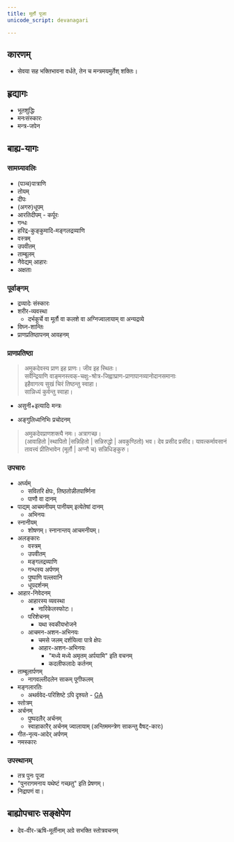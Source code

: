 ```yaml
---
title: मूर्तौ पूजा
unicode_script: devanagari

---
```


## कारणम्
- सेवया सह भक्तिभावना वर्धते, तेन च मन्त्रमयमुर्तेश् शक्तिः।

## हृद्यागः
- भूतशुद्धिः
- मनःसंस्कारः
- मन्त्र-जपेन

## बाह्य-यागः
### सामग्र्यावलिः

- (पञ्च)पात्राणि
- तोयम्
- दीपः
- (अगरु)धूपम्
- आरतिदीपम् - कर्पूरः
- गन्धः
- हरिद्र-कुङ्कुमादि-मङ्गलद्रव्याणि
- वस्त्रम्
- उपवीतम्
- ताम्बूलम्
- नैवेद्यम् आहारः
- अक्षताः

### पूर्वाङ्गम्
- द्रव्यादेः संस्कारः
- शरीर-व्यवस्था
  - दर्भकूर्चे वा मूर्तौ वा कलशे वा अग्निज्वालायाम् वा अन्यद्रव्ये
- विघ्न-शान्तिः
- प्राणप्रतिष्ठापनम् आवहनम्

### प्राणप्रतिष्ठा
> अमुकदेवस्य प्राण इह प्राणः। जीव इह स्थितः।   
सर्वेन्द्रियाणि वाङ्मनस्त्वक्-चक्षुः-श्रोत्र-जिह्वाघ्राण-प्राणापानव्यानोदानसमानाः  
इहैवागत्य सुखं चिरं तिष्ठन्तु स्वाहा।  
सान्निध्यं कुर्वन्तु स्वाहा।

- असुनी+इत्यादिः मन्त्रः

- अङ्गुलिध्वनिभिः प्रचोदनम्

> अमुकदेवप्राणशक्त्यै नमः। अत्रागच्छ।  
> (आवाहितो |स्थापितो |सन्निहितो | सन्निरुद्धो | अवकुण्ठितो) भव। देव प्रसीद प्रसीद। यावत्कर्मावसानं तावत्त्वं प्रीतिभावेन (मूर्तौ | अग्नौ च) सन्निधिङ्कुरु।


### उपचारः
- अर्घ्यम्
  - सवितरि क्षेपः, तिष्ठतोन्नीतपार्ष्णिना
  - पाणौ वा दानम्
- पाद्यम् आचमनीयम् पानीयम् इत्येतेषां दानम्
  - अभिनयः
- स्नानीयम्
  - शोषणम्। स्नानान्तय् आचमनीयम्। 
- अलङ्कारः
  - वस्त्रम्
  - उपवीतम्
  - मङ्गलद्रव्याणि
  - गन्धस्य अर्पणम्
  - पुष्पाणि पल्लवानि
  - धूपदर्शनम्
- आहार-निवेदनम्
  - आहारस्य व्यवस्था
    - नारिकेलस्फोटः।
  - परिशेचनम्
    - यथा स्वकीयभोजने
  - आचमन-अशन-अभिनयः
    - चमसे जलम् दर्शयित्वा पात्रे क्षेपः
    - आहार-अशन-अभिनयः
      - "मध्ये मध्ये अमृतम् अर्पयामि" इति वचनम्
      - कदलीफलादेः कर्तनम्
- ताम्बूलार्पणम्
  - नागवल्लीदलेन साकम् पूगीफलम्
- मङ्गलारतिः
  - अथर्ववेद-परिशिष्टे ऽपि दृश्यते - [GA](https://aryanthought.wordpress.com/2017/01/20/of-invisible-threads-the-veda-and-the-strangest-harikatha-experience/)
- स्तोत्रम्
- अर्चनम्
  - पुष्पदलैर् अर्चनम्
  - स्वाहाकारैर् अर्चनम् ज्वालायाम् (अन्तिममन्त्रेण साकन्तु वैषट्-कारः)
- गीत-नृत्य-आदेर् अर्पणम्
- नमस्कारः

### उपस्थानम्

- तत्र पुनः पूजा
- "पुनरागमनाय यथेष्टं गच्छतु" इति प्रेषणम्। 
- निद्रापणं वा। 

## बाह्योपचारः सङ्क्षेपेण
- देव-वीर-ऋषि-मूर्तीनाम् अग्रे सभक्ति स्तोत्रवचनम्

